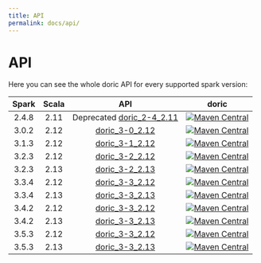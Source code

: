 ```yaml
---
title: API
permalink: docs/api/
---
```



# API

Here you can see the whole doric API for every supported spark version:

| Spark | Scala |                        API                         |                                                                                  doric                                                                                  |
|:-----:|:-----:|:--------------------------------------------------:|:-----------------------------------------------------------------------------------------------------------------------------------------------------------------------:|
| 2.4.8 | 2.11  | Deprecated [doric_2-4_2.11](spark-2.4/scala-2.11/) |      [![Maven Central](https://img.shields.io/maven-central/v/org.hablapps/doric_2-4_2.11)](https://mvnrepository.com/artifact/org.hablapps/doric_2-4_2.11/0.0.7)       |
| 3.0.2 | 2.12  |      [doric_3-0_2.12](spark-3.0/scala-2.12/)       | [![Maven Central](https://img.shields.io/maven-central/v/org.hablapps/doric_3-0_2.12)](https://mvnrepository.com/artifact/org.hablapps/doric_3-0_2.12/0.0.7) |
| 3.1.3 | 2.12  |      [doric_3-1_2.12](spark-3.1/scala-2.12/)       | [![Maven Central](https://img.shields.io/maven-central/v/org.hablapps/doric_3-1_2.12)](https://mvnrepository.com/artifact/org.hablapps/doric_3-1_2.12/0.0.7) |
| 3.2.3 | 2.12  |      [doric_3-2_2.12](spark-3.2/scala-2.12/)       | [![Maven Central](https://img.shields.io/maven-central/v/org.hablapps/doric_3-2_2.12)](https://mvnrepository.com/artifact/org.hablapps/doric_3-2_2.12/0.0.7) |
| 3.2.3 | 2.13  |      [doric_3-2_2.13](spark-3.2/scala-2.13/)       | [![Maven Central](https://img.shields.io/maven-central/v/org.hablapps/doric_3-2_2.13)](https://mvnrepository.com/artifact/org.hablapps/doric_3-2_2.13/0.0.7) |
| 3.3.4 | 2.12  |      [doric_3-3_2.12](spark-3.3/scala-2.12/)       | [![Maven Central](https://img.shields.io/maven-central/v/org.hablapps/doric_3-3_2.12)](https://mvnrepository.com/artifact/org.hablapps/doric_3-3_2.12/0.0.7) |
| 3.3.4 | 2.13  |      [doric_3-3_2.13](spark-3.3/scala-2.13/)       | [![Maven Central](https://img.shields.io/maven-central/v/org.hablapps/doric_3-3_2.13)](https://mvnrepository.com/artifact/org.hablapps/doric_3-3_2.13/0.0.7) |
| 3.4.2 | 2.12  |      [doric_3-3_2.12](spark-3.4/scala-2.12/)       | [![Maven Central](https://img.shields.io/maven-central/v/org.hablapps/doric_3-4_2.12)](https://mvnrepository.com/artifact/org.hablapps/doric_3-4_2.12/0.0.7) |
| 3.4.2 | 2.13  |      [doric_3-3_2.13](spark-3.4/scala-2.13/)       | [![Maven Central](https://img.shields.io/maven-central/v/org.hablapps/doric_3-4_2.13)](https://mvnrepository.com/artifact/org.hablapps/doric_3-4_2.13/0.0.7) |
| 3.5.3 | 2.12  |      [doric_3-3_2.12](spark-3.5/scala-2.12/)       | [![Maven Central](https://img.shields.io/maven-central/v/org.hablapps/doric_3-5_2.12)](https://mvnrepository.com/artifact/org.hablapps/doric_3-5_2.12/0.0.7) |
| 3.5.3 | 2.13  |      [doric_3-3_2.13](spark-3.5/scala-2.13/)       | [![Maven Central](https://img.shields.io/maven-central/v/org.hablapps/doric_3-5_2.13)](https://mvnrepository.com/artifact/org.hablapps/doric_3-5_2.13/0.0.7) |
